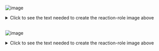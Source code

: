 ![image](https://github.com/JacobNoahGlik/DiscordServerForCSClasses/assets/70964953/ea40a789-d633-4faa-88ba-795521daa7b1)

<details>
  <summary>
    Click to see the text needed to create the reaction-role image above
  </summary>
  <p>
<b>In #bot-commands channel:</b>
  </p>
  <p>
Note: ">" delineates your text. Any text in quotes is the expected response from Carl-bot.
  </p>
  <p>

```cmd
> ?reactionrole make

"Hello. Which channel would you like the message to be in?" - Carl-bot

> #⁠roles

"Alright, the channel is ⁠roles. What would you like the message to say? Use a | to separate the title from the description, like so"
"    `This is a title | this is the description`"
"You can also type {roles} to have it replaced with a list of each emoji and its associated role." - Carl-bot

> Select your year by reacting to this message | {roles}

"Alright, I got a title and a description, would you like the message to have a color? Respond with the hex code or 'none' to skip."
"Not sure what a hex code is? Check out https://htmlcolorcodes.com/color-picker/." - Carl-bot

> #149CE4

"Alright, the message will look like this. Next up we will add roles"
"The format for adding roles is emoji then the name of the role. When you're done, type 'done'"
"**Example:**"
"`:smile: league of legends`" - Carl-bot

> 🇲  Mass Academy - HS
> 1️⃣  Freshmen - Year 1
> 2️⃣  Sophomore - Year 2
> 3️⃣  Junior - Year 3
> 4️⃣  Senior - Year 4
> 🇬  Grad Student

> done

"6 Reaction roles Created"
"Limit"
"You have added 24/250 reaction roles so far."
"Now what?"
"Your reaction roles work immediately. By default the message type is 'normal', see the docs for all available modes." - Carl-bot

```
  </p>
</details>


<br>

![image](https://github.com/JacobNoahGlik/DiscordServerForCSClasses/assets/70964953/31b769a9-2836-4c87-a870-ef6c158dafb1)

<details>
  <summary>
    Click to see the text needed to create the reaction-role image above
  </summary>
  <p>
<b>In #bot-commands channel:</b>
  </p>
  <p>
Note: ">" delineates your text. Any text in quotes is the expected response from Carl-bot.
  </p>
<p>

```cmd
> ?reactionrole make

"Hello. Which channel would you like the message to be in?" - Carl-bot

> #⁠roles

"Alright, the channel is ⁠roles. What would you like the message to say? Use a | to separate the title from the description, like so"
"    `This is a title | this is the description`"
"You can also type {roles} to have it replaced with a list of each emoji and its associated role." - Carl-bot

> Wanna show off that major? Pick the one that fits you best! | {roles}

"Alright, I got a title and a description, would you like the message to have a color? Respond with the hex code or 'none' to skip."
"Not sure what a hex code is? Check out https://htmlcolorcodes.com/color-picker/." - Carl-bot

> #14D3E4

"Alright, the message will look like this. Next up we will add roles"
"The format for adding roles is emoji then the name of the role. When you're done, type 'done'"
"**Example:**"
"`:smile: league of legends`" - Carl-bot

> 🤓  Major: Comp-Sci
> 🤖  Major: Robotics
> 💪  Major: Data Science
> 🎮  Major: IMGD
> 🧑‍🔧  Major: Mech-Eng
> 🧬  Major: Bioengineering
> 🔌  Major: Electrical
> 😕  Major: Other

> done

"8 Reaction roles Created"
"Limit"
"You have added 13/250 reaction roles so far."
"Now what?"
"Your reaction roles work immediately. By default the message type is 'normal', see the docs for all available modes." - Carl-bot

```
</p>
</details>

